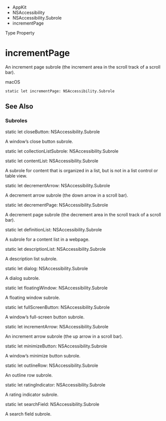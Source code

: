 

- AppKit
- NSAccessibility
- NSAccessibility.Subrole
-  incrementPage 

Type Property

# incrementPage

An increment page subrole (the increment area in the scroll track of a scroll bar).

macOS

``` source
static let incrementPage: NSAccessibility.Subrole
```

## See Also

### Subroles

static let closeButton: NSAccessibility.Subrole

A window’s close button subrole.

static let collectionListSubrole: NSAccessibility.Subrole

static let contentList: NSAccessibility.Subrole

A subrole for content that is organized in a list, but is not in a list control or table view.

static let decrementArrow: NSAccessibility.Subrole

A decrement arrow subrole (the down arrow in a scroll bar).

static let decrementPage: NSAccessibility.Subrole

A decrement page subrole (the decrement area in the scroll track of a scroll bar).

static let definitionList: NSAccessibility.Subrole

A subrole for a content list in a webpage.

static let descriptionList: NSAccessibility.Subrole

A description list subrole.

static let dialog: NSAccessibility.Subrole

A dialog subrole.

static let floatingWindow: NSAccessibility.Subrole

A floating window subrole.

static let fullScreenButton: NSAccessibility.Subrole

A window’s full-screen button subrole.

static let incrementArrow: NSAccessibility.Subrole

An increment arrow subrole (the up arrow in a scroll bar).

static let minimizeButton: NSAccessibility.Subrole

A window’s minimize button subrole.

static let outlineRow: NSAccessibility.Subrole

An outline row subrole.

static let ratingIndicator: NSAccessibility.Subrole

A rating indicator subrole.

static let searchField: NSAccessibility.Subrole

A search field subrole.

